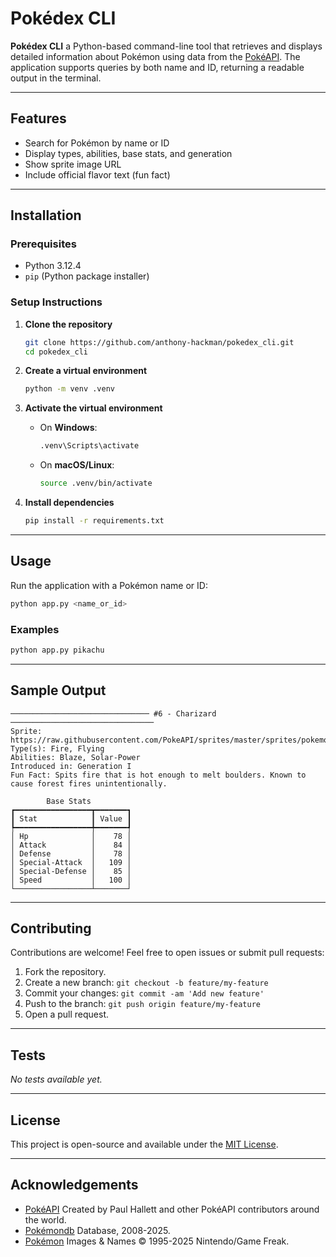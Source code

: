 # Pokédex CLI

**Pokédex CLI** a Python-based command-line tool that retrieves and displays detailed information about Pokémon using data from the [PokéAPI](https://pokeapi.co/). The application supports queries by both name and ID, returning a readable output in the terminal.

---

## Features

* Search for Pokémon by name or ID
* Display types, abilities, base stats, and generation
* Show sprite image URL
* Include official flavor text (fun fact)

---

## Installation

### Prerequisites

* Python 3.12.4
* `pip` (Python package installer)

### Setup Instructions

1. **Clone the repository**

   ```bash
   git clone https://github.com/anthony-hackman/pokedex_cli.git
   cd pokedex_cli
   ```

2. **Create a virtual environment**

   ```bash
   python -m venv .venv
   ```

3. **Activate the virtual environment**

   * On **Windows**:

     ```bash
     .venv\Scripts\activate
     ```

   * On **macOS/Linux**:

     ```bash
     source .venv/bin/activate
     ```

4. **Install dependencies**

   ```bash
   pip install -r requirements.txt
   ```

---

## Usage

Run the application with a Pokémon name or ID:

```bash
python app.py <name_or_id>
```

### Examples

```bash
python app.py pikachu
```

---

## Sample Output

```text
─────────────────────────────── #6 - Charizard ────────────────────────────────
Sprite: https://raw.githubusercontent.com/PokeAPI/sprites/master/sprites/pokemon/6.png
Type(s): Fire, Flying
Abilities: Blaze, Solar-Power
Introduced in: Generation I
Fun Fact: Spits fire that is hot enough to melt boulders. Known to cause forest fires unintentionally.

        Base Stats
┏━━━━━━━━━━━━━━━━━┳━━━━━━━┓
┃ Stat            ┃ Value ┃
┡━━━━━━━━━━━━━━━━━╇━━━━━━━┩
│ Hp              │    78 │
│ Attack          │    84 │
│ Defense         │    78 │
│ Special-Attack  │   109 │
│ Special-Defense │    85 │
│ Speed           │   100 │
└─────────────────┴───────┘
```

---

## Contributing

Contributions are welcome! Feel free to open issues or submit pull requests:

1. Fork the repository.
2. Create a new branch: `git checkout -b feature/my-feature`
3. Commit your changes: `git commit -am 'Add new feature'`
4. Push to the branch: `git push origin feature/my-feature`
5. Open a pull request.

---

## Tests

*No tests available yet.*

---

## License

This project is open-source and available under the [MIT License](LICENSE).

---

## Acknowledgements

* [PokéAPI](https://pokeapi.co/) Created by Paul Hallett and other PokéAPI contributors around the world.
* [Pokémondb](https://pokemondb.net/) Database, 2008-2025.
* [Pokémon](https://www.pokemon.com/) Images & Names © 1995-2025 Nintendo/Game Freak.
  